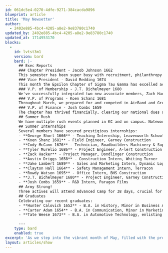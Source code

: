 ```yaml
---
id: 061dc5e4-0270-4dfe-9271-384cacda9896
blueprint: article
title: 'May Newsetter'
author:
  - 2402e885-4bc4-4205-a8e2-9e83780c1740
updated_by: 2402e885-4bc4-4205-a8e2-9e83780c1740
updated_at: 1714953170
blocks:
  -
    id: lvtst3m1
    version: bard
    bard: |-
      ## Exec Reports
      ### Chapter President - Jacob Johnson 1662
      This semester has been super busy with recruitment, philanthropy events, runouts, and much more! With the semester coming to a close the Active Chapter is studying hard to end the semester well and is very excited to celebrate the centennial of the Epsilon Chapter! We are also fired up and ready to start the upcoming recruitment season!
      ### Vice President - David Redding 1674
      This month the Epsilon Chapter of Sigma Tau Gamma has excelled academically. The active members are currently averaging a 3.14 GPA, with 6-10 members expected to make the Dean’s Honors List for the semester. We've been preparing rigorously for finals. The house now has two binders with academic success resources, including tutor schedules and academic support contacts. Additionally, we will begin a weekly "bonfire" to enhance brotherhood and member wellness.
      ### V.P. of Membership - J.T. Bichelmeyer 1680
      We've successfully integrated two new associate members, Zach Hacker and Ivan Reyes, into active membership. As we approach summer, we are reopening the Grubs scholarship for all incoming male students, which should help extend our reach to those unfamiliar with Greek life on campus.
      ### V.P. of Programs - Koen Schanz 1681
      Throughout March, we prepared for and competed in AirBand and Greek games, taking 1st overall in AirBand and 3rd in all Greek games. The chapter also had near-perfect attendance at The Big Event. To boost morale, we introduced a new dye table and a basketball goal. We recently celebrated our White Rose Formal, nominating Alexis Ourada, a junior from Pitt State.
      ### V.P. of Finance - Josh Combs 1659
      The chapter has thrived financially, clearing our national dues and reducing our chapter dues by over $4,000. We've funded several house projects, including painting and renovations, and reframing historic pictures and certificates.
      ## Summer Rush
      We have multiple rush events planned in KC and on campus. Noteworthy events include gatherings at Chicken and Pickle on June 22nd and Top Golf on August 3rd. We also plan a Royals game suite event with all chapters from Kansas and Missouri. The semester will kick off with a BBQ on our front porch.
      ## Summer Internships
      Several members have secured prestigious internships:
      - **George Short 1666** - Teaching Internship, Leavenworth School District
      - **Koen Shanz 1681** - Field Engineer, Garney Construction
      - **Cody McCann 1676** - Technician, Roadbuilders Machinery & Supply Co.
      - **Tyler Murelio 1686** - Project Engineer, A-lert Construction
      - **Zack Hacker** - Project Manager, Dondlinger Construction
      - **Austin Driggs 1658** - Construction Intern, Whiting Turner
      - **Jake Lambert 1689** - Sales and Marketing Intern, Dynamic Logistix
      - **Clayton Hall 1664** - Safety Management Intern, Terracon
      - **Rowdy Watson 1695** - Office Intern, BHS Construction
      - **J.T. Bichelmeyer 1680** - Project Engineer, Garney Construction
      - **Josh Combs 1659** - R&D Intern, Paragon Films
      ## Army Strong!
      Three actives will attend Advanced Camp for 38 days, crucial for their commissioning as officers in the US Army. This includes Zane Guerrero 1657, George Short 1666, and David Redding 1674, participating in rigorous activities like the 300m Rifle Qualification and a 12-mile Ruck March.
      ## Graduates
      Celebrating our recent graduates:
      - **Hunter Calovich 1652** - B.A. in History, Minor in Business Administration
      - **Carter Adam 1654** - B.A. in Communication, Minor in Marketing
      - **Tate Weese 1673** - B.A. in Automotive Technology, enlisting in the U.S. Air Force post-graduation

      ---
    type: bard
    enabled: true
excerpt: 'As we step into the vibrant month of May, filled with the promise of summer, we have much to celebrate and anticipate.'
layout: articles/show
---
```

